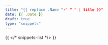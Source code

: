 ```yaml
---
title: "{{ replace .Name "-" " " | title }}"
date: {{ .Date }}
draft: true
type: "snippets"
---
```


{{ </* snippets-list */> }}
